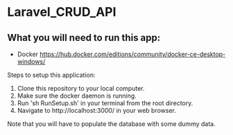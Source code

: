 # Laravel_CRUD_API

## What you will need to run this app:
- Docker https://hub.docker.com/editions/community/docker-ce-desktop-windows/

Steps to setup this application:
1) Clone this repository to your local computer.
2) Make sure the docker daemon is running.
3) Run 'sh RunSetup.sh' in your terminal from the root directory.
4) Navigate to http://localhost:3000/ in your web browser.

Note that you will have to populate the database with some dummy data.